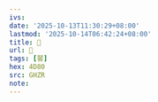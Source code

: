```yaml
---
ivs:
date: '2025-10-13T11:30:29+08:00'
lastmod: '2025-10-14T06:42:24+08:00'
title: 󰥿
url: 󰥿
tags: [䶀]
hex: 4D80
src: GHZR
note:
---
```

